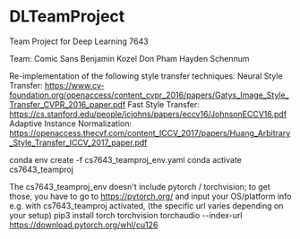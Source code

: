 # DLTeamProject
Team Project for Deep Learning 7643

Team: Comic Sans
Benjamin Kozel
Don Pham
Hayden Schennum

Re-implementation of the following style transfer techniques:
Neural Style Transfer: https://www.cv-foundation.org/openaccess/content_cvpr_2016/papers/Gatys_Image_Style_Transfer_CVPR_2016_paper.pdf
Fast Style Transfer: https://cs.stanford.edu/people/jcjohns/papers/eccv16/JohnsonECCV16.pdf
Adaptive Instance Normalization: https://openaccess.thecvf.com/content_ICCV_2017/papers/Huang_Arbitrary_Style_Transfer_ICCV_2017_paper.pdf


conda env create -f cs7643_teamproj_env.yaml
conda activate cs7643_teamproj

The cs7643_teamproj_env doesn't include pytorch / torchvision; to get those, you have to go to https://pytorch.org/ and input your OS/platform info
e.g. with cs7643_teamproj activated, (the specific url varies depending on your setup)
pip3 install torch torchvision torchaudio --index-url https://download.pytorch.org/whl/cu126
